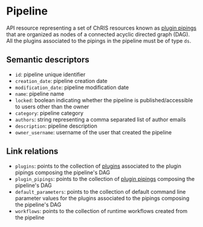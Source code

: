 # Pipeline

API resource representing a set of ChRIS resources known as [plugin pipings](piping.md) 
that are organized as nodes of a connected acyclic directed graph (DAG). 
All the plugins associated to the pipings in the pipeline must be of type `ds`.


## Semantic descriptors

* `id`: pipeline unique identifier
* `creation_date`: pipeline creation date
* `modification_date`: pipeline modification date
* `name`: pipeline name  
* `locked`: boolean indicating whether the pipeline is published/accessible to users
other than the owner
* `category`: pipeline category
* `authors`: string representing a comma separated list of author emails
* `description`: pipeline description
* `owner_username`: username of the user that created the pipeline


## Link relations

* `plugins`: points to the collection of [plugins](plugin.md) associated to the plugin 
  pipings composing the pipeline's DAG
* `plugin_pipings`: points to the collection of [plugin pipings](piping.md) composing the 
  pipeline's DAG
* `default_parameters`: points to the collection of default command line parameter values 
for the plugins associated to the pipings composing the pipeline's DAG
* `workflows`: points to the collection of runtime workflows created from the pipeline
